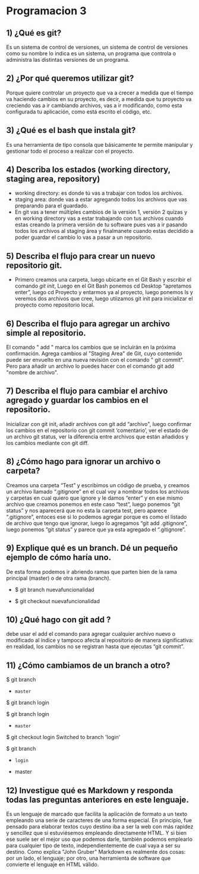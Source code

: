 # Programacion 3

## 1) ¿Qué es git?

Es un sistema de control de versiones, un sistema de control de versiones como su nombre lo indica es un sistema, un programa que controla o administra las distintas versiones de un programa.

## 2) ¿Por qué queremos utilizar git?

Porque quiere controlar un proyecto que va a crecer a medida que el tiempo va haciendo cambios en su proyecto, es decir, a medida que tu proyecto va creciendo vas a ir cambiando archivos, vas a ir modificando, como esta configurada tu aplicación, como está escrito el código, etc.

## 3) ¿Qué es el bash que instala git?
 
Es una herramienta de tipo consola que básicamente te permite manipular y gestionar todo el proceso a realizar con el proyecto.

## 4) Describa los estados (working directory, staging area, repository)

- working directory: es donde tú vas a trabajar con todos los archivos.
- staging area: donde vas a estar agregando todos los archivos que vas preparando para el guardado.
- En git vas a tener múltiples cambios de la versión 1, versión 2 quizas y en working directory vas a estar trabajando con tus archivos cuando estas creando la primera versión de tu software pues vas a ir pasando todos los archivos al staging área y finalmanete cuando estas decidido a poder guardar el cambio lo vas a pasar a un repositorio.

## 5)  Describa el flujo para crear un nuevo repositorio git.
- Primero creamos una carpeta, luego ubicarte en el Git Bash y escribir el comando *git init*, Luego en el Git Bash ponemos cd Desktop “apretamos enter”, luego cd Proyecto y entarmos ya al proyecto, luego ponemos ls y veremos dos archivos que cree, luego utiizamos git init para inicializar el proyecto como repositorio local.

## 6)  Describa el flujo para agregar un archivo simple al repositorio. 
 
El comando " add " marca los cambios que se incluirán en la próxima confirmación. Agrega cambios al "Staging Area" de Git, cuyo contenido puede ser envuelto en una nueva revisión con el comando " git commit".
Pero para añadir un archivo lo puedes hacer con el comando git add "nombre de archivo".

## 7)  Describa el flujo para cambiar el archivo agregado y guardar los cambios en el repositorio.
   
Inicializar con git init, añadir archivos con git add “archivo", luego confirmar los cambios en el repositorio con git commit ‘comentario’, ver el estado de un archivo git status, ver la diferencia entre archivos que están añadidos y los cambios mediante con git diff.

## 8) ¿Cómo hago para ignorar un archivo o carpeta?

Creamos una carpeta “Test” y escribimos un código de prueba, y creamos un archivo llamado “.gitignore” en el cual voy a nombrar todos los archivos y carpetas en cual quiero que ignore y le damos “enter” y en ese mismo archivo que creamos ponemos en este caso “test”, luego ponemos “git status” y nos aparecerá que no esta la carpeta test, pero aparece “.gitignore”, entoces ese si lo podemos agregar porque es como el listado de archivo que tengo que ignorar, luego lo agregamos “git add .gitignore”, luego ponemos “git status” y parece que ya esta agregado el “.gitignore”.

## 9) Explique qué es un branch. Dé un pequeño ejemplo de cómo haría uno.

De esta forma podemos ir abriendo ramas que parten bien de la rama principal (master) o de otra rama (branch).

- $ git branch nuevafuncionalidad

- $ git checkout nuevafuncionalidad

## 10)  ¿Qué hago con git add ?
    
debe usar el add el comando para agregar cualquier archivo nuevo o modificado al índice y tampoco afecta al repositorio de manera significativa: en realidad, los cambios no se registran hasta que ejecutas “git commit”.

## 11)  ¿Cómo cambiamos de un branch a otro?

  $ git branch
*  `master`

$ git branch login

$ git branch
  login
* `master`

$ git checkout login
Switched to branch 'login'

$ git branch
* `login`
-  master

## 12)   Investigue qué es Markdown y responda todas las preguntas anteriores en este lenguaje.

Es un lenguaje de marcado que facilita la aplicación de formato a un texto empleando una serie de caracteres de una forma especial. En principio, fue pensado para elaborar textos cuyo destino iba a ser la web con más rapidez y sencillez que si estuviésemos empleando directamente HTML. Y si bien ese suele ser el mejor uso que podemos darle, también podemos emplearlo para cualquier tipo de texto, independientemente de cual vaya a ser su destino.
Como explica "John Gruber" Markdown es realmente dos cosas: por un lado, el lenguaje; por otro, una herramienta de software que convierte el lenguaje en HTML válido.






